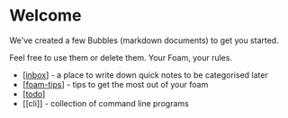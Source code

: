 # Welcome

We've created a few Bubbles (markdown documents) to get you started.

Feel free to use them or delete them. Your Foam, your rules.

- [[inbox]] - a place to write down quick notes to be categorised later
- [[foam-tips]] - tips to get the most out of your foam
- [[todo]]
- [[cli]] - collection of command line programs 


[//begin]: # "Autogenerated link references for markdown compatibility"
[inbox]: inbox "Inbox"
[foam-tips]: foam-tips "Foam tips"
[todo]: todo "Todo"
[//end]: # "Autogenerated link references"
